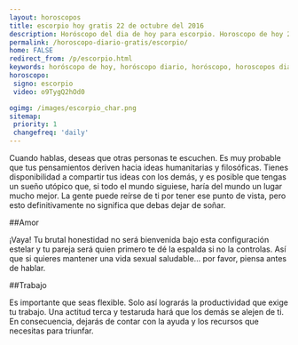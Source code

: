 ```yaml
---
layout: horoscopos
title: escorpio hoy gratis 22 de octubre del 2016 
description: Horóscopo del dia de hoy para escorpio. Horoscopo de hoy 22 de octubre del 2016. Las predicciones de amor, trabajo, vida personal gratis.
permalink: /horoscopo-diario-gratis/escorpio/
home: FALSE
redirect_from: /p/escorpio.html
keywords: horóscopo de hoy, horóscopo diario, horóscopo, horoscopos diarios gratis del dia de hoy, horóscopo diario gratis,horóscopo 2016, horóscopo esperanza gracia, horoscopo escorpio hoy, horoscop, horóscopos gratis, horoscopo escorpio, horoscopo escorpio 2016, Tarot, Astrologia, Zodíaco, escorpio, horoscopo gratis
horoscopo:
 signo: escorpio
 video: o9TygQ2hOd0

ogimg: /images/escorpio_char.png
sitemap:
 priority: 1
 changefreq: 'daily'
---
```



Cuando hablas, deseas que otras personas te escuchen. Es muy probable que tus pensamientos deriven hacia ideas humanitarias y filosóficas. Tienes disponibilidad a compartir tus ideas con los demás, y es posible que tengas un sueño utópico que, si todo el mundo siguiese, haría del mundo un lugar mucho mejor. La gente puede reírse de ti por tener ese punto de vista, pero esto definitivamente no significa que debas dejar de soñar.

##Amor

¡Vaya! Tu brutal honestidad no será bienvenida bajo esta configuración estelar y tu pareja será quien primero te dé la espalda si no la controlas. Así que si quieres mantener una vida sexual saludable... por favor, piensa antes de hablar.

##Trabajo

Es importante que seas flexible. Solo así lograrás la productividad que exige tu trabajo. Una actitud terca y testaruda hará que los demás se alejen de ti. En consecuencia, dejarás de contar con la ayuda y los recursos que necesitas para triunfar.